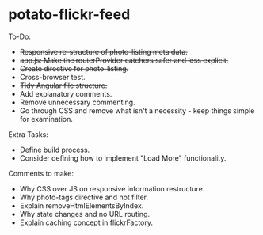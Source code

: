 # potato-flickr-feed

To-Do:
* ~~Responsive re-structure of photo-listing meta data.~~
* ~~app.js: Make the routerProvider catchers safer and less explicit.~~
* ~~Create directive for photo-listing.~~
* Cross-browser test.
* ~~Tidy Angular file structure.~~
* Add explanatory comments.
* Remove unnecessary commenting.
* Go through CSS and remove what isn't a necessity - keep things simple for examination.

Extra Tasks:
* Define build process.
* Consider defining how to implement "Load More" functionality.


Comments to make:
* Why CSS over JS on responsive information restructure.
* Why photo-tags directive and not filter.
* Explain removeHtmlElementsByIndex.
* Why state changes and no URL routing.
* Explain caching concept in flickrFactory.